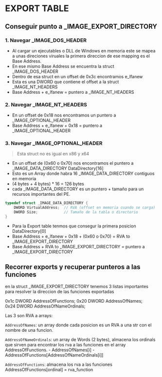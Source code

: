 # EXPORT TABLE

## Conseguir punto a _IMAGE_EXPORT_DIRECTORY

### 1. Navegar _IMAGE_DOS_HEADER

- Al cargar un ejecutables o DLL de Windows en memoria este se mapea a unas direciones viruales la primera direccion de ese mapping es el Base Address.
- En ese mismo Base Address se encuentra la struct _IMAGE_DOS_HEADER
- Dentro de esa struct en un offset de 0x3c encontramos e_lfanew
- Esta es una DWORD que contiene el offset a la struct _IMAGE_NT_HEADERS
- Base Address + e_lfanew = puntero a _IMAGE_NT_HEADERS

### 2. Navegar _IMAGE_NT_HEADERS

- En un offset de 0x18 nos encontramos un puntero a _IMAGE_OPTIONAL_HEADER
- Base Address + e_lfanew + 0x18 = puntero a _IMAGE_OPTIONAL_HEADER

### 3. Navegar _IMAGE_OPTIONAL_HEADER

> Esta struct no es igual en x86 y x64

- En un offset de (0x60 o 0x70) nos encontramos el puntero a _IMAGE_DATA_DIRECTORY DataDirectory[16]
- Esto es un Array donde habra 16 _IMAGE_DATA_DIRECTORY contiguos en memoria
- (4 bytes + 4 bytes) * 16 = 126 bytes
- cada _IMAGE_DATA_DIRECTORY es un puntero + tamaño para un recursos importantes del PE.

``` c
typedef struct _IMAGE_DATA_DIRECTORY {
    DWORD VirtualAddress;  // RVA (offset en memoria cuando se carga)
    DWORD Size;            // Tamaño de la tabla o directorio
} 
```

- Para la Export table tenmos que consegur la primera posicion DataDirectory[0]
- Base Address + e_lfanew + 0x18 + (0x60 o 0x70) = RVA to _IMAGE_EXPORT_DIRECTORY
- Base Address + RVA to _IMAGE_EXPORT_DIRECTORY = puntero a _IMAGE_EXPORT_DIRECTORY


## Recorrer exports y recuperar punteros a las funciones

en la struct _IMAGE_EXPORT_DIRECTORY tenemos 3 listas importantes para resolver la direccion de las funciones exportadas

0x1c DWORD AddressOfFunctions;
0x20 DWORD AddressOfNames;          
0x24 DWORD AddressOfNameOrdinals;

Las 3 son RVA a arrays:

`AddressOfNames`: un array donde cada posicion es un RVA a una str con el nombre de una funcion.

`AddressOfNameOrdinals`: un array de Words (2 bytes), almacena los ordinals que sirven para encontrar los rva a las funciones en el array AddressOfFunctions.
    - AddressOfNames[i]
    - AddressOfFunctions[AddressOfNameOrdinals[i]]

`AddressOfFunctions`: almacena los rva a las funciones AddressOfFunctions[ordinal] = rva_function
